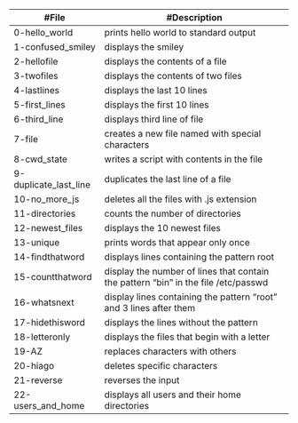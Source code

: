 #File | #Description
----- | -----
0-hello_world | prints hello world to standard output
1-confused_smiley | displays the smiley
2-hellofile | displays the contents of a file
3-twofiles | displays the contents of two files
4-lastlines | displays the last 10 lines
5-first_lines | displays the first 10 lines
6-third_line | displays third line of file
7-file | creates a new file named with special characters
8-cwd_state | writes a script with contents in the file
9-duplicate_last_line | duplicates the last line of a file
10-no_more_js | deletes all the files with .js extension
11-directories | counts the number of directories
12-newest_files | displays the 10 newest files
13-unique | prints words that appear only once
14-findthatword | displays lines containing the pattern root
15-countthatword | display the number of lines that contain the pattern “bin” in the file /etc/passwd
16-whatsnext | display lines containing the pattern “root” and 3 lines after them
17-hidethisword | displays the lines without the pattern
18-letteronly | displays the files that begin with a letter
19-AZ | replaces characters with others
20-hiago | deletes specific characters
21-reverse | reverses the input
22-users_and_home | displays all users and their home directories



